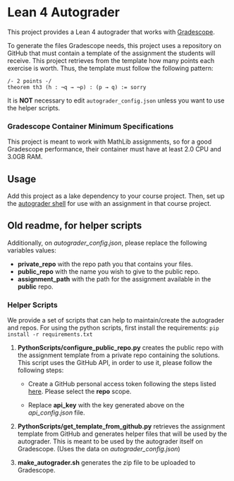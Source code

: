 # Lean 4 Autograder

This project provides a Lean 4 autograder that works with [Gradescope](https://gradescope-autograders.readthedocs.io/en/latest/).

To generate the files Gradescope needs, this project uses a repository on GitHub that must contain a template of the assignment the students will receive. This project retrieves from the template how many points each exercise is worth. Thus, the template must follow the following pattern:

```lean
/- 2 points -/
theorem th3 (h : ¬q → ¬p) : (p → q) := sorry
```

It is **NOT** necessary to edit `autograder_config.json` unless you want to use the helper scripts.

### Gradescope Container Minimum Specifications

This project is meant to work with MathLib assignments, so for a good Gradescope performance, their container must have at least 2.0 CPU and 3.0GB RAM.

## Usage

Add this project as a lake dependency to your course project. Then, set up the [autograder shell](https://github.com/robertylewis/lean4_autograder) for use with an assignment in that course project.


## Old readme, for helper scripts

Additionally, on *autograder_config.json*, please replace the following variables values:
    
- **private_repo** with the repo path you that contains your files.
- **public_repo** with the name you wish to give to the public repo.
- **assignment_path** with the path for the assignment available in the **public** repo.

### Helper Scripts

We provide a set of scripts that can help to maintain/create the autograder and repos. For using the python scripts, first install the requirements: `pip install -r requirements.txt`

1. **PythonScripts/configure_public_repo.py** creates the public repo with the assignment template from a private repo containing the solutions. This script uses the GitHub API, in order to use it, please follow the following steps:

    - Create a GitHub personal access token following the steps listed [here](https://docs.github.com/en/authentication/keeping-your-account-and-data-secure/creating-a-personal-access-token#creating-a-personal-access-token-classic). Please select the **repo** scope.

    - Replace **api_key** with the key generated above on the *api_config.json* file.

2. **PythonScripts/get_template_from_github.py** retrieves the assignment template from GitHub and generates helper files that will be used by the autograder. This is meant to be used by the autograder itself on Gradescope. (Uses the data on *autograder_config.json*)

3. **make_autograder.sh** generates the zip file to be uploaded to Gradescope. 

